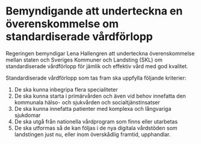 # Bemyndigande att underteckna en överenskommelse om standardiserade vårdförlopp

Regeringen bemyndigar Lena Hallengren att underteckna överenskommelse mellan staten och Sveriges Kommuner och Landsting (SKL) om standardiserade vårdförlopp för jämlik och effektiv vård med god kvalitet.

Standardiserade vårdförlopp som tas fram ska uppfylla följande kriterier:

1. De ska kunna inbegripa flera specialiteter
2. De ska kunna starta i primärvården och även vid behov innefatta den kommunala hälso\- och sjukvården och socialtjänstinsatser
3. De ska kunna innefatta patienter med komplexa och långvariga sjukdomar
4. De ska utgå från nationella vårdprogram som finns eller utarbetas
5. De ska utformas så de kan följas i de nya digitala vårdstöden som landstingen just nu, eller inom överskådlig framtid, upphandlar.
